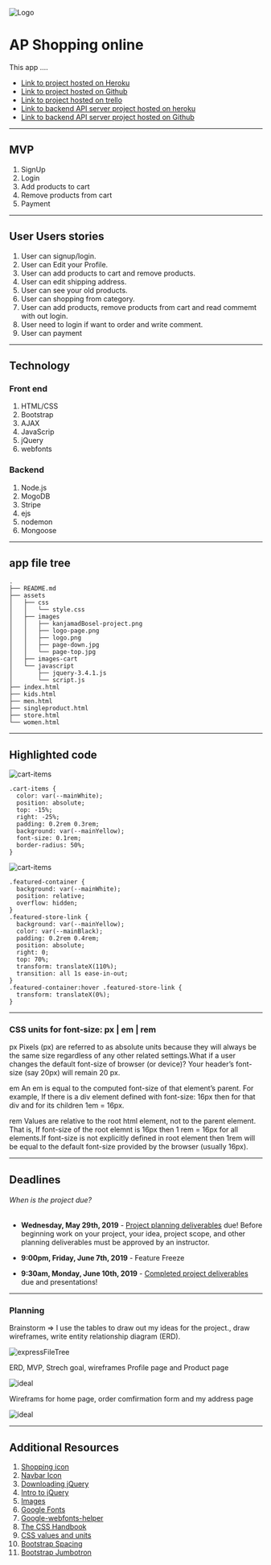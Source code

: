 ![Logo](assets/images/logo.png "Logo")
# AP Shopping online

This app ....

* [Link to project hosted on Heroku](https://#name.herokuapp.com/)
* [Link to project hosted on Github](https://github.com/kanjamad/app-E-commerce)
* [Link to project hosted on trello](https://trello.com/b/tk3FQbjQ/final-project)
* [Link to backend API server project hosted on heroku](https://kanjamadapishopping.herokuapp.com/)
* [Link to backend API server project hosted on Github](https://github.com/kanjamad/e-commerce-API)

---

## MVP
1. SignUp
2. Login
3. Add products to cart
4. Remove products from cart
5. Payment

___

## User Users stories
1. User can signup/login.
2. User can Edit your Profile.
3. User can add products to cart and remove products.
4. User can edit shipping address.
5. User can see your old products.
6. User can shopping from category.
7. User can add products, remove products from cart and read commemt with out login.
8. User need to login if want to order and write comment.
9. User can payment

___

## Technology

### Front end
1. HTML/CSS
2. Bootstrap
3. AJAX
4. JavaScrip
5. jQuery
6. webfonts


### Backend
1. Node.js
2. MogoDB
3. Stripe
4. ejs
5. nodemon
6. Mongoose

___

## app file tree

```
.
├── README.md
├── assets
│   ├── css
│   │   └── style.css
│   ├── images
│   │   ├── kanjamadBosel-project.png
│   │   ├── logo-page.png
│   │   ├── logo.png
│   │   ├── page-down.jpg
│   │   └── page-top.jpg
│   ├── images-cart
│   └── javascript
│       ├── jquery-3.4.1.js
│       └── script.js
├── index.html
├── kids.html
├── men.html
├── singleproduct.html
├── store.html
└── women.html
```

---

## Highlighted code

![cart-items](assets/images/readme/cart-item-H.png "Cart items")

```
.cart-items {
  color: var(--mainWhite);
  position: absolute;
  top: -15%;
  right: -25%;
  padding: 0.2rem 0.3rem;
  background: var(--mainYellow);
  font-size: 0.1rem;
  border-radius: 50%;
}

```


![cart-items](assets/images/readme/cart-in-out.png "add to cart")

```
.featured-container {
  background: var(--mainWhite);
  position: relative;
  overflow: hidden;
}
.featured-store-link {
  background: var(--mainYellow);
  color: var(--mainBlack);
  padding: 0.2rem 0.4rem;
  position: absolute;
  right: 0;
  top: 70%;
  transform: translateX(110%);
  transition: all 1s ease-in-out;
}
.featured-container:hover .featured-store-link {
  transform: translateX(0%);
}
```
___

### CSS units for font-size: px | em | rem

px
Pixels (px) are referred to as absolute units because they will always be the same size regardless of any other related settings.What if a user changes the default font-size of browser (or device)? Your header’s font-size (say 20px) will remain 20 px.

em
An em is equal to the computed font-size of that element’s parent. For example, If there is a div element defined with font-size: 16px then for that div and for its children 1em = 16px.

rem
Values are relative to the root html element, not to the parent element. That is, If font-size of the 
root elemnt is 16px then 1 rem = 16px for all elements.If font-size is not explicitly defined in root element then 1rem will be equal to the default font-size provided by the browser (usually 16px).


---

## Deadlines

###### When is the project due?

* **Wednesday, May 29th, 2019** - [Project planning deliverables](#project-planning-deliverables) due! Before beginning work on your project, your idea, project scope, and other planning deliverables must be approved by an instructor.

* **9:00pm, Friday, June 7th, 2019** - Feature Freeze

* **9:30am, Monday, June 10th, 2019** - [Completed project deliverables](#completed-project-deliverables) due and presentations!

---

### Planning
Brainstorm => I use the tables to draw out my ideas for the project., draw wireframes, write entity relationship diagram (ERD).

![expressFileTree](assets/images/readme/kanjamadBosel-project.png "expree file tree")

ERD, MVP, Strech goal, wireframes Profile page and Product page

![ideal](assets/images/readme/page-down.jpg "ideal")

Wireframs for home page, order comfirmation form and my address page

![ideal](assets/images/readme/page-top.jpg "ideal")

---

## Additional Resources
1. <a href="https://www.iconfinder.com/search/?q=shopping" target="_blank">Shopping icon</a>
2. <a href="https://fontawesome.com/" target="_blank"> Navbar Icon</a>
3. <a href="https://jquery.com/download/" target="_blank"> Downloading jQuery </a>
4. <a href="https://git.generalassemb.ly/sf-sei-1/intro-to-jquery" target="_blank"> Intro to jQuery </a>
5. <a href="http://www.stickpng.com/" target="_blank"> Images </a>
6. <a href="https://fonts.google.com/" target="_blank"> Google Fonts </a>
7. <a href="https://google-webfonts-helper.herokuapp.com/fonts/courgette?subsets=latin" target="_blank"> Google-webfonts-helper </a>
8. <a href="https://medium.com/free-code-camp/the-css-handbook-a-handy-guide-to-css-for-developers-b56695917d11" target="_blank"> The CSS Handbook </a>
9. <a href="https://developer.mozilla.org/en-US/docs/Learn/CSS/Introduction_to_CSS/Values_and_units" target="_blank"> CSS values and units </a>
10. <a href="https://getbootstrap.com/docs/4.0/utilities/spacing/" target="_blank"> Bootstrap Spacing </a>
11. <a href="https://getbootstrap.com/docs/4.0/components/jumbotron/" target="_blank"> Bootstrap Jumbotron </a>
 